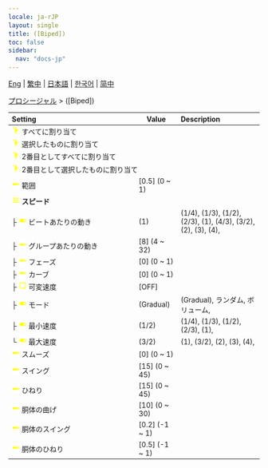 ```yaml
---
locale: ja-rJP
layout: single
title: ([Biped])
toc: false
sidebar:
  nav: "docs-jp"
---
```

[Eng](/dancexr/menu/2025.4/motion/biped) | [繁中](/tw/dancexr/menu/2025.4/motion/biped) | [日本語](/jp/dancexr/menu/2025.4/motion/biped) | [한국어](/kr/dancexr/menu/2025.4/motion/biped) | [简中](/zh/dancexr/menu/2025.4/motion/biped)

[プロシージャル](../menu#プロシージャル) > ([Biped])



| Setting | Value | Description |
| :--- | --- | :--- |
|<nobr><img src="/images/icon/ic_motion.png" alt="motion icon"/> すべてに割り当て</nobr>|| 
|<nobr><img src="/images/icon/ic_motion.png" alt="motion icon"/> 選択したものに割り当て</nobr>|| 
|<nobr><img src="/images/icon/ic_motion.png" alt="motion icon"/> 2番目としてすべてに割り当て</nobr>|| 
|<nobr><img src="/images/icon/ic_motion.png" alt="motion icon"/> 2番目として選択したものに割り当て</nobr>|| 
|<nobr><img src="/images/icon/ic_slider.png" alt="slider icon"/> 範囲</nobr>| [0.5] (0 ~ 1) | 
|<nobr><img src="/images/icon/ic_tune.png" alt="tune icon"/> <b>スピード</b></nobr>| | 
|<nobr>├&nbsp;<img src="/images/icon/ic_toggle_on.png" alt="toggle on icon"/> ビートあたりの動き</nobr>| (1) | (1/4), (1/3), (1/2), (2/3), (1), (4/3), (3/2), (2), (3), (4), 
|<nobr>├&nbsp;<img src="/images/icon/ic_slider.png" alt="slider icon"/> グループあたりの動き</nobr>| [8] (4 ~ 32) | 
|<nobr>├&nbsp;<img src="/images/icon/ic_slider.png" alt="slider icon"/> フェーズ</nobr>| [0] (0 ~ 1) | 
|<nobr>├&nbsp;<img src="/images/icon/ic_slider.png" alt="slider icon"/> カーブ</nobr>| [0] (0 ~ 1) | 
|<nobr>├&nbsp;<img src="/images/icon/ic_check_off.png" alt="check off icon"/> 可変速度</nobr>| [OFF] | 
|<nobr>├&nbsp;<img src="/images/icon/ic_toggle_on.png" alt="toggle on icon"/> モード</nobr>| (Gradual) | (Gradual), ランダム, ボリューム, 
|<nobr>├&nbsp;<img src="/images/icon/ic_toggle_on.png" alt="toggle on icon"/> 最小速度</nobr>| (1/2) | (1/4), (1/3), (1/2), (2/3), (1), 
|<nobr>└&nbsp;<img src="/images/icon/ic_toggle_on.png" alt="toggle on icon"/> 最大速度</nobr>| (3/2) | (1), (3/2), (2), (3), (4), 
|<nobr><img src="/images/icon/ic_slider.png" alt="slider icon"/> スムーズ</nobr>| [0] (0 ~ 1) | 
|<nobr><img src="/images/icon/ic_slider.png" alt="slider icon"/> スイング</nobr>| [15] (0 ~ 45) | 
|<nobr><img src="/images/icon/ic_slider.png" alt="slider icon"/> ひねり</nobr>| [15] (0 ~ 45) | 
|<nobr><img src="/images/icon/ic_slider.png" alt="slider icon"/> 胴体の曲げ</nobr>| [10] (0 ~ 30) | 
|<nobr><img src="/images/icon/ic_slider.png" alt="slider icon"/> 胴体のスイング</nobr>| [0.2] (-1 ~ 1) | 
|<nobr><img src="/images/icon/ic_slider.png" alt="slider icon"/> 胴体のひねり</nobr>| [0.5] (-1 ~ 1) | 
